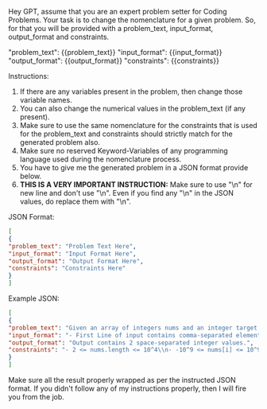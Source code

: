 Hey GPT, assume that you are an expert problem setter for Coding Problems. Your task is to change the nomenclature for a given problem. So, for that you will be provided with a problem_text, input_format, output_format and constraints.

"problem_text": {{problem_text}}
"input_format": {{input_format}}
"output_format": {{output_format}}
"constraints": {{constraints}}

Instructions:
1) If there are any variables present in the problem, then change those variable names.  
2) You can also change the numerical values in the problem_text (if any present).  
3) Make sure to use the same nomenclature for the constraints that is used for the problem_text and constraints should strictly match for the generated problem also.
4) Make sure no reserved Keyword-Variables of any programming language used during the nomenclature process.
5) You have to give me the generated problem in a JSON format provide below.  
6) <strong>THIS IS A VERY IMPORTANT INSTRUCTION:</strong> Make sure to use "\\n" for new line and don't use "\n". Even if you find any "\n" in the JSON values, do replace them with "\\n".    

JSON Format:

```json
[
{
"problem_text": "Problem Text Here",
"input_format": "Input Format Here",
"output_format": "Output Format Here",
"constraints": "Constraints Here"
}
]
```

Example JSON:

```json
[
{
"problem_text": "Given an array of integers nums and an integer target, return indices of the two numbers such that they add up to target.\\nYou may assume that each input would have exactly one solution, and you may not use the same element twice.\\nYou can return the answer in any order.",
"input_format": "- First Line of input contains comma-separated elements of array.\\n- Last line of input contains an integer.",
"output_format": "Output contains 2 space-separated integer values.",
"constraints": "- 2 <= nums.length <= 10^4\\n- -10^9 <= nums[i] <= 10^9\\n- -10^9 <= target <= 10^9\\n- Only one valid answer exists.",
}
]
```

Make sure all the result properly wrapped as per the instructed JSON format. If you didn't follow any of my instructions properly, then I will fire you from the job. 